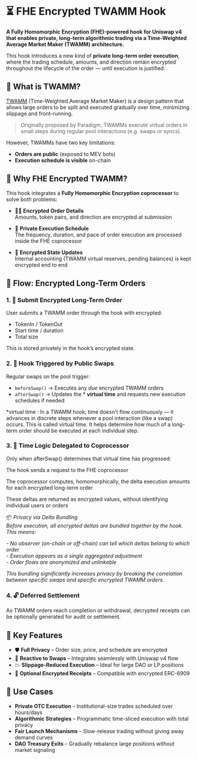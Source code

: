 # ⏳ FHE Encrypted TWAMM Hook

**A Fully Homomorphic Encryption (FHE)-powered hook for Uniswap v4 that enables private, long-term algorithmic trading via a Time-Weighted Average Market Maker (TWAMM) architecture.**

This hook introduces a new kind of **private long-term order execution**, where the trading schedule, amounts, and direction remain encrypted throughout the lifecycle of the order — until execution is justified.

## 🧠 What is TWAMM?

[TWAMM](https://www.paradigm.xyz/2021/07/twamm) (Time-Weighted Average Market Maker) is a design pattern that allows large orders to be split and executed gradually over time, minimizing slippage and front-running.

> Originally proposed by Paradigm, TWAMMs execute virtual orders in small steps during regular pool interactions (e.g. swaps or syncs). 

However, TWAMMs have two key limitations:
- **Orders are public** (exposed to MEV bots)
- **Execution schedule is visible** on-chain

## 🔐 Why FHE Encrypted TWAMM?

This hook integrates a **Fully Homomorphic Encryption coprocessor** to solve both problems:

- 🕵️‍♂️ **Encrypted Order Details**  
  Amounts, token pairs, and direction are encrypted at submission

- 🧮 **Private Execution Schedule**  
  The frequency, duration, and pace of order execution are processed inside the FHE coprocessor

- 🧾 **Encrypted State Updates**  
  Internal accounting (TWAMM virtual reserves, pending balances) is kept encrypted end to end

## 🔄 Flow: Encrypted Long-Term Orders

### 1. 📝 Submit Encrypted Long-Term Order
User submits a TWAMM order through the hook with encrypted:
- TokenIn / TokenOut
- Start time / duration
- Total size

This is stored privately in the hook’s encrypted state.

### 2. 🔁 Hook Triggered by Public Swaps
Regular swaps on the pool trigger:
- `beforeSwap()` → Executes any *due* encrypted TWAMM orders
- `afterSwap()` → Updates the * **virtual time** and requests new execution schedules if needed

*virtual time : In a TWAMM hook, time doesn't flow continuously — it advances in discrete steps whenever a pool interaction (like a swap) occurs. This is called virtual time. It helps determine how much of a long-term order should be executed at each individual step.

### 3. 🧠 Time Logic Delegated to Coprocessor
Only when afterSwap() determines that virtual time has progressed:

The hook sends a request to the FHE coprocessor

The coprocessor computes, homomorphically, the delta execution amounts for each encrypted long-term order

These deltas are returned as encrypted values, without identifying individual users or orders

📦 *Privacy via Delta Bundling*  
*Before execution, all encrypted deltas are bundled together by the hook.*  
*This means:*

*- No observer (on-chain or off-chain) can tell which deltas belong to which order*  
*- Execution appears as a single aggregated adjustment*  
*- Order flows are anonymized and unlinkable*

*This bundling significantly increases privacy by breaking the correlation between specific swaps and specific encrypted TWAMM orders.*


### 4. 🔓 Deferred Settlement
As TWAMM orders reach completion or withdrawal, decrypted receipts can be optionally generated for audit or settlement.


## 🧩 Key Features

- 🛡️ **Full Privacy** – Order size, price, and schedule are encrypted
- 🔄 **Reactive to Swaps** – Integrates seamlessly with Uniswap v4 flow
- 📉 **Slippage-Reduced Execution** – Ideal for large DAO or LP positions
- 🧾 **Optional Encrypted Receipts** – Compatible with encrypted ERC-6909


## 🧪 Use Cases

- **Private OTC Execution** – Institutional-size trades scheduled over hours/days
- **Algorithmic Strategies** – Programmatic time-sliced execution with total privacy  
- **Fair Launch Mechanisms** – Slow-release trading without giving away demand curves 
- **DAO Treasury Exits** – Gradually rebalance large positions without market signaling
